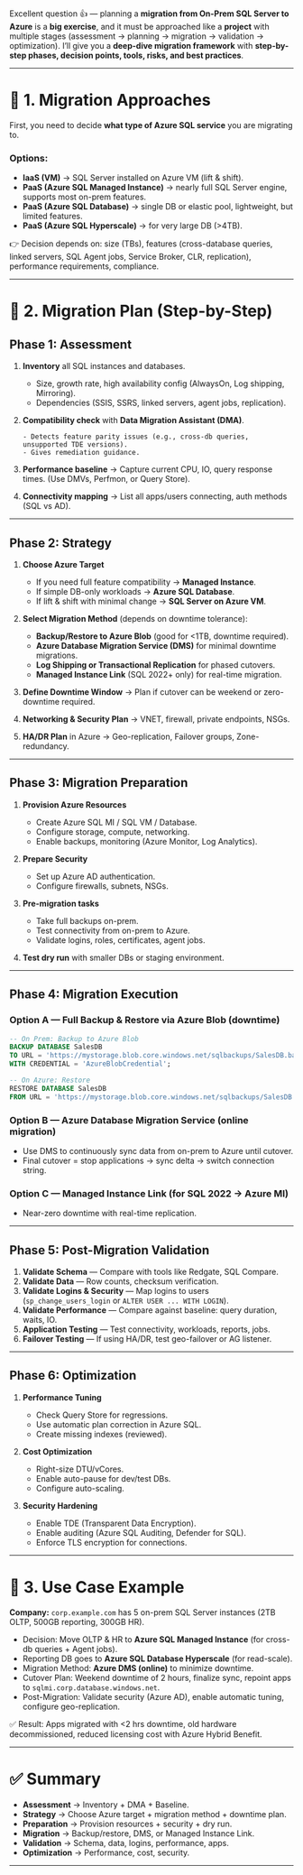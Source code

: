 Excellent question 👍 — planning a **migration from On-Prem SQL Server to Azure** is a **big exercise**, and it must be approached like a **project** with multiple stages (assessment → planning → migration → validation → optimization). I’ll give you a **deep-dive migration framework** with **step-by-step phases, decision points, tools, risks, and best practices**.

---

# 🔎 1. Migration Approaches

First, you need to decide **what type of Azure SQL service** you are migrating to.

### Options:

* **IaaS (VM)** → SQL Server installed on Azure VM (lift & shift).
* **PaaS (Azure SQL Managed Instance)** → nearly full SQL Server engine, supports most on-prem features.
* **PaaS (Azure SQL Database)** → single DB or elastic pool, lightweight, but limited features.
* **PaaS (Azure SQL Hyperscale)** → for very large DB (>4TB).

👉 Decision depends on: size (TBs), features (cross-database queries, linked servers, SQL Agent jobs, Service Broker, CLR, replication), performance requirements, compliance.

---

# 🔎 2. Migration Plan (Step-by-Step)

## **Phase 1: Assessment**

1. **Inventory** all SQL instances and databases.

   * Size, growth rate, high availability config (AlwaysOn, Log shipping, Mirroring).
   * Dependencies (SSIS, SSRS, linked servers, agent jobs, replication).
2. **Compatibility check** with **Data Migration Assistant (DMA)**.

   ```plaintext
   - Detects feature parity issues (e.g., cross-db queries, unsupported TDE versions).
   - Gives remediation guidance.
   ```
3. **Performance baseline** → Capture current CPU, IO, query response times. (Use DMVs, Perfmon, or Query Store).
4. **Connectivity mapping** → List all apps/users connecting, auth methods (SQL vs AD).

---

## **Phase 2: Strategy**

1. **Choose Azure Target**

   * If you need full feature compatibility → **Managed Instance**.
   * If simple DB-only workloads → **Azure SQL Database**.
   * If lift & shift with minimal change → **SQL Server on Azure VM**.
2. **Select Migration Method** (depends on downtime tolerance):

   * **Backup/Restore to Azure Blob** (good for <1TB, downtime required).
   * **Azure Database Migration Service (DMS)** for minimal downtime migrations.
   * **Log Shipping or Transactional Replication** for phased cutovers.
   * **Managed Instance Link** (SQL 2022+ only) for real-time migration.
3. **Define Downtime Window** → Plan if cutover can be weekend or zero-downtime required.
4. **Networking & Security Plan** → VNET, firewall, private endpoints, NSGs.
5. **HA/DR Plan** in Azure → Geo-replication, Failover groups, Zone-redundancy.

---

## **Phase 3: Migration Preparation**

1. **Provision Azure Resources**

   * Create Azure SQL MI / SQL VM / Database.
   * Configure storage, compute, networking.
   * Enable backups, monitoring (Azure Monitor, Log Analytics).
2. **Prepare Security**

   * Set up Azure AD authentication.
   * Configure firewalls, subnets, NSGs.
3. **Pre-migration tasks**

   * Take full backups on-prem.
   * Test connectivity from on-prem to Azure.
   * Validate logins, roles, certificates, agent jobs.
4. **Test dry run** with smaller DBs or staging environment.

---

## **Phase 4: Migration Execution**

### Option A — Full Backup & Restore via Azure Blob (downtime)

```sql
-- On Prem: Backup to Azure Blob
BACKUP DATABASE SalesDB 
TO URL = 'https://mystorage.blob.core.windows.net/sqlbackups/SalesDB.bak'
WITH CREDENTIAL = 'AzureBlobCredential';
```

```sql
-- On Azure: Restore
RESTORE DATABASE SalesDB 
FROM URL = 'https://mystorage.blob.core.windows.net/sqlbackups/SalesDB.bak';
```

### Option B — Azure Database Migration Service (online migration)

* Use DMS to continuously sync data from on-prem to Azure until cutover.
* Final cutover = stop applications → sync delta → switch connection string.

### Option C — Managed Instance Link (for SQL 2022 → Azure MI)

* Near-zero downtime with real-time replication.

---

## **Phase 5: Post-Migration Validation**

1. **Validate Schema** — Compare with tools like Redgate, SQL Compare.
2. **Validate Data** — Row counts, checksum verification.
3. **Validate Logins & Security** — Map logins to users (`sp_change_users_login` or `ALTER USER ... WITH LOGIN`).
4. **Validate Performance** — Compare against baseline: query duration, waits, IO.
5. **Application Testing** — Test connectivity, workloads, reports, jobs.
6. **Failover Testing** — If using HA/DR, test geo-failover or AG listener.

---

## **Phase 6: Optimization**

1. **Performance Tuning**

   * Check Query Store for regressions.
   * Use automatic plan correction in Azure SQL.
   * Create missing indexes (reviewed).
2. **Cost Optimization**

   * Right-size DTU/vCores.
   * Enable auto-pause for dev/test DBs.
   * Configure auto-scaling.
3. **Security Hardening**

   * Enable TDE (Transparent Data Encryption).
   * Enable auditing (Azure SQL Auditing, Defender for SQL).
   * Enforce TLS encryption for connections.

---

# 🔎 3. Use Case Example

**Company:** `corp.example.com` has 5 on-prem SQL Server instances (2TB OLTP, 500GB reporting, 300GB HR).

* Decision: Move OLTP & HR to **Azure SQL Managed Instance** (for cross-db queries + Agent jobs).
* Reporting DB goes to **Azure SQL Database Hyperscale** (for read-scale).
* Migration Method: **Azure DMS (online)** to minimize downtime.
* Cutover Plan: Weekend downtime of 2 hours, finalize sync, repoint apps to `sqlmi.corp.database.windows.net`.
* Post-Migration: Validate security (Azure AD), enable automatic tuning, configure geo-replication.

✅ Result: Apps migrated with <2 hrs downtime, old hardware decommissioned, reduced licensing cost with Azure Hybrid Benefit.

---

# ✅ Summary

* **Assessment** → Inventory + DMA + Baseline.
* **Strategy** → Choose Azure target + migration method + downtime plan.
* **Preparation** → Provision resources + security + dry run.
* **Migration** → Backup/restore, DMS, or Managed Instance Link.
* **Validation** → Schema, data, logins, performance, apps.
* **Optimization** → Performance, cost, security.

---
